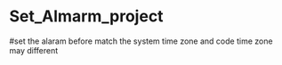# Set_Almarm_project
#set the alaram before match the system time zone and code time zone may different
